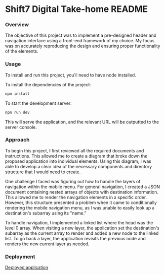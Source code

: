 # Shift7 Digital Take-home README

### Overview

The objective of this project was to implement a pre-designed header and navigation interface using a front-end framework of my choice. My focus was on accurately reproducing the design and ensuring proper functionality of the elements.

### Usage
To install and run this project, you'll need to have node installed.

To install the dependencies of the project:
```sh
npm install
```
To start the development server:
```sh
npm run dev
```
This will serve the application, and the relevant URL will be outputted to the server console.

### Approach
To begin this project, I first reviewed all the required documents and instructions. This allowed me to create a diagram that broke down the proposed application into individual elements. Using this diagram, I was able to develop a clear idea of the necessary components and directory structure that I would need to create.

One challenge I faced was figuring out how to handle the layers of navigation within the mobile menu. For general navigation, I created a JSON document containing nested arrays of objects with destination information. This allowed me to render the navigation elements in a specific order. However, this structure presented a problem when it came to conditionally rendering the mobile navigation menu, as I was unable to easily look up a destination's subarray using its "name.”

To handle navigation, I implemented a linked list where the head was the level 0 array. When visiting a new layer, the application set the destination's subarray as the current array to render and added a new node to the linked list. To go back a layer, the application revisits the previous node and renders the new current layer as needed.

### Deployment

[Deployed application](https://fluffy-truffle-b7d1eb.netlify.app/)
